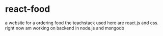 # react-food

a website for a ordering food the teachstack used here are react.js and css. right now am working on backend in node.js and mongodb
